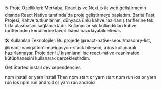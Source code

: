 ☕️ Proje Özellikleri: Merhaba, React.js ve Next.js ile web geliştirmenin dışında React Native tarafında'da proje geliştirmeye başladım. Barita Fast Projesi, Kahve tutkunlarının, dünyaca ünlü kahve hazırlanış tariflerine tek tıkla ulaşmasını sağlamaktadır. Kullanıcılar sık kullandıkları kahve tariflerinden kendilerine favori listesi hazırlayabilmeltedir.

🛠️ Kullanılan Teknolojiler: Bu projede @react-native-seoul/masonry-list, @react-navigation'ınnavigasyon-stack bileşeni, axios kullanarak hazırlanmıştır. Proje den IU kısımlarını ise react-native-reanimated kütüphanesini kullanarak gerçekleştirdim.

Get Started
install dev dependencies

npm install or yarn install
Then
npm start or yarn start
npm run ios or yarn run ios
npm run android or yarn run android
